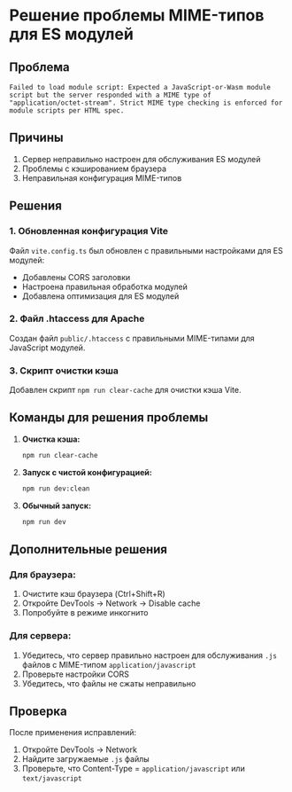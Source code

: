 # Решение проблемы MIME-типов для ES модулей

## Проблема
```
Failed to load module script: Expected a JavaScript-or-Wasm module script but the server responded with a MIME type of "application/octet-stream". Strict MIME type checking is enforced for module scripts per HTML spec.
```

## Причины
1. Сервер неправильно настроен для обслуживания ES модулей
2. Проблемы с кэшированием браузера
3. Неправильная конфигурация MIME-типов

## Решения

### 1. Обновленная конфигурация Vite
Файл `vite.config.ts` был обновлен с правильными настройками для ES модулей:
- Добавлены CORS заголовки
- Настроена правильная обработка модулей
- Добавлена оптимизация для ES модулей

### 2. Файл .htaccess для Apache
Создан файл `public/.htaccess` с правильными MIME-типами для JavaScript модулей.

### 3. Скрипт очистки кэша
Добавлен скрипт `npm run clear-cache` для очистки кэша Vite.

## Команды для решения проблемы

1. **Очистка кэша:**
   ```bash
   npm run clear-cache
   ```

2. **Запуск с чистой конфигурацией:**
   ```bash
   npm run dev:clean
   ```

3. **Обычный запуск:**
   ```bash
   npm run dev
   ```

## Дополнительные решения

### Для браузера:
1. Очистите кэш браузера (Ctrl+Shift+R)
2. Откройте DevTools → Network → Disable cache
3. Попробуйте в режиме инкогнито

### Для сервера:
1. Убедитесь, что сервер правильно настроен для обслуживания `.js` файлов с MIME-типом `application/javascript`
2. Проверьте настройки CORS
3. Убедитесь, что файлы не сжаты неправильно

## Проверка
После применения исправлений:
1. Откройте DevTools → Network
2. Найдите загружаемые `.js` файлы
3. Проверьте, что Content-Type = `application/javascript` или `text/javascript`
